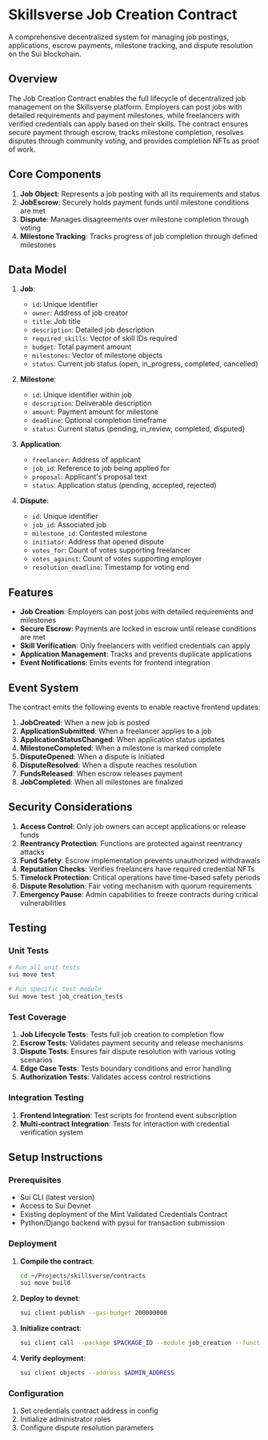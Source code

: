# Skillsverse Job Creation Contract

A comprehensive decentralized system for managing job postings, applications, escrow payments, milestone tracking, and dispute resolution on the Sui blockchain.

## Overview

The Job Creation Contract enables the full lifecycle of decentralized job management on the Skillsverse platform. Employers can post jobs with detailed requirements and payment milestones, while freelancers with verified credentials can apply based on their skills. The contract ensures secure payment through escrow, tracks milestone completion, resolves disputes through community voting, and provides completion NFTs as proof of work.

## Core Components

1. **Job Object**: Represents a job posting with all its requirements and status
2. **JobEscrow**: Securely holds payment funds until milestone conditions are met
3. **Dispute**: Manages disagreements over milestone completion through voting
4. **Milestone Tracking**: Tracks progress of job completion through defined milestones

## Data Model

1. **Job**:
    - `id`: Unique identifier
    - `owner`: Address of job creator
    - `title`: Job title
    - `description`: Detailed job description
    - `required_skills`: Vector of skill IDs required
    - `budget`: Total payment amount
    - `milestones`: Vector of milestone objects
    - `status`: Current job status (open, in_progress, completed, cancelled)

2. **Milestone**:
    - `id`: Unique identifier within job
    - `description`: Deliverable description
    - `amount`: Payment amount for milestone
    - `deadline`: Optional completion timeframe
    - `status`: Current status (pending, in_review, completed, disputed)

3. **Application**:
    - `freelancer`: Address of applicant
    - `job_id`: Reference to job being applied for
    - `proposal`: Applicant's proposal text
    - `status`: Application status (pending, accepted, rejected)

4. **Dispute**:
    - `id`: Unique identifier
    - `job_id`: Associated job
    - `milestone_id`: Contested milestone
    - `initiator`: Address that opened dispute
    - `votes_for`: Count of votes supporting freelancer
    - `votes_against`: Count of votes supporting employer
    - `resolution_deadline`: Timestamp for voting end

## Features

- **Job Creation**: Employers can post jobs with detailed requirements and milestones
- **Secure Escrow**: Payments are locked in escrow until release conditions are met
- **Skill Verification**: Only freelancers with verified credentials can apply
- **Application Management**: Tracks and prevents duplicate applications
- **Event Notifications**: Emits events for frontend integration

## Event System

The contract emits the following events to enable reactive frontend updates:

1. **JobCreated**: When a new job is posted
2. **ApplicationSubmitted**: When a freelancer applies to a job
3. **ApplicationStatusChanged**: When application status updates
4. **MilestoneCompleted**: When a milestone is marked complete
5. **DisputeOpened**: When a dispute is initiated
6. **DisputeResolved**: When a dispute reaches resolution
7. **FundsReleased**: When escrow releases payment
8. **JobCompleted**: When all milestones are finalized

## Security Considerations

1. **Access Control**: Only job owners can accept applications or release funds
2. **Reentrancy Protection**: Functions are protected against reentrancy attacks
3. **Fund Safety**: Escrow implementation prevents unauthorized withdrawals
4. **Reputation Checks**: Verifies freelancers have required credential NFTs
5. **Timelock Protection**: Critical operations have time-based safety periods
6. **Dispute Resolution**: Fair voting mechanism with quorum requirements
7. **Emergency Pause**: Admin capabilities to freeze contracts during critical vulnerabilities

## Testing

### Unit Tests

```bash
# Run all unit tests
sui move test

# Run specific test module
sui move test job_creation_tests
```

### Test Coverage

1. **Job Lifecycle Tests**: Tests full job creation to completion flow
2. **Escrow Tests**: Validates payment security and release mechanisms
3. **Dispute Tests**: Ensures fair dispute resolution with various voting scenarios
4. **Edge Case Tests**: Tests boundary conditions and error handling
5. **Authorization Tests**: Validates access control restrictions

### Integration Testing

1. **Frontend Integration**: Test scripts for frontend event subscription
2. **Multi-contract Integration**: Tests for interaction with credential verification system

## Setup Instructions

### Prerequisites

- Sui CLI (latest version)
- Access to Sui Devnet
- Existing deployment of the Mint Validated Credentials Contract
- Python/Django backend with pysui for transaction submission

### Deployment

1. **Compile the contract**:
    ```bash
    cd ~/Projects/skillsverse/contracts
    sui move build
    ```
2. **Deploy to devnet**:
    ```bash
    sui client publish --gas-budget 200000000
    ```
3. **Initialize contract**:
    ```bash
    sui client call --package $PACKAGE_ID --module job_creation --function initialize --gas-budget 10000000
    ```
4. **Verify deployment**:
    ```bash
    sui client objects --address $ADMIN_ADDRESS
    ```

### Configuration

1. Set credentials contract address in config
2. Initialize administrator roles
3. Configure dispute resolution parameters